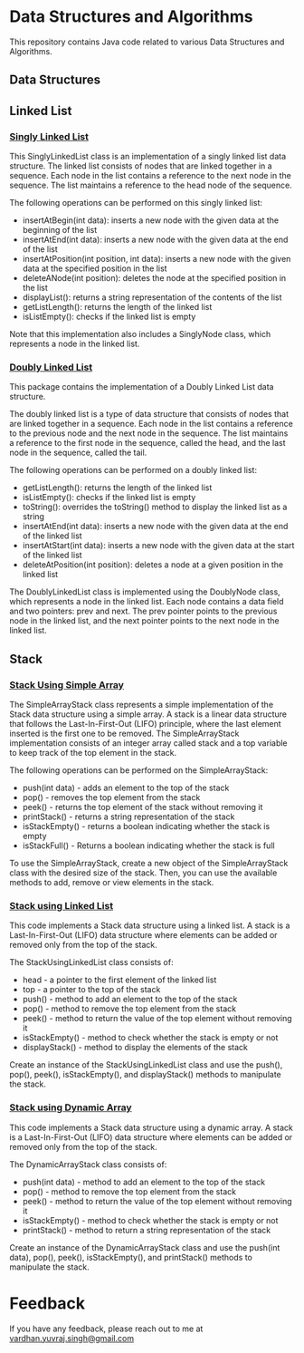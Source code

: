 
# Data Structures and Algorithms

This repository contains Java code related to various Data Structures and Algorithms.

## Data Structures

## Linked List
### [Singly Linked List](https://github.com/vardhanyuvraj/DataStructureAndAlgorithms/tree/main/src/LinkedList/SinglyLinkedList)
This SinglyLinkedList class is an implementation of a singly linked list data structure. The linked list consists of nodes that are linked together in a sequence. Each node in the list contains a reference to the next node in the sequence. The list maintains a reference to the head node of the sequence.

The following operations can be performed on this singly linked list:

- insertAtBegin(int data): inserts a new node with the given data at the beginning of the list
- insertAtEnd(int data): inserts a new node with the given data at the end of the list
- insertAtPosition(int position, int data): inserts a new node with the given data at the specified position in the list
- deleteANode(int position): deletes the node at the specified position in the list
- displayList(): returns a string representation of the contents of the list
- getListLength(): returns the length of the linked list
- isListEmpty(): checks if the linked list is empty

Note that this implementation also includes a SinglyNode class, which represents a node in the linked list.


### [Doubly Linked List](https://github.com/vardhanyuvraj/DataStructureAndAlgorithms/tree/main/src/LinkedList/DoublyLinkedList)
This package contains the implementation of a Doubly Linked List data structure.

The doubly linked list is a type of data structure that consists of nodes that are linked together in a sequence. Each node in the list contains a reference to the previous node and the next node in the sequence. The list maintains a reference to the first node in the sequence, called the head, and the last node in the sequence, called the tail.

The following operations can be performed on a doubly linked list:

- getListLength(): returns the length of the linked list
- isListEmpty(): checks if the linked list is empty
- toString(): overrides the toString() method to display the linked list as a string
- insertAtEnd(int data): inserts a new node with the given data at the end of the linked list
- insertAtStart(int data): inserts a new node with the given data at the start of the linked list
- deleteAtPosition(int position): deletes a node at a given position in the linked list

The DoublyLinkedList class is implemented using the DoublyNode class, which represents a node in the linked list. Each node contains a data field and two pointers: prev and next. The prev pointer points to the previous node in the linked list, and the next pointer points to the next node in the linked list.


## Stack
### [Stack Using Simple Array](https://github.com/vardhanyuvraj/DataStructureAndAlgorithms/tree/main/src/Stack/UsingSimpleArray)

The SimpleArrayStack class represents a simple implementation of the Stack data structure using a simple array. A stack is a linear data structure that follows the Last-In-First-Out (LIFO) principle, where the last element inserted is the first one to be removed. The SimpleArrayStack implementation consists of an integer array called stack and a top variable to keep track of the top element in the stack.

The following operations can be performed on the SimpleArrayStack:

- push(int data) - adds an element to the top of the stack
- pop() - removes the top element from the stack
- peek() - returns the top element of the stack without removing it
- printStack() - returns a string representation of the stack
- isStackEmpty() - returns a boolean indicating whether the stack is empty
- isStackFull() - Returns a boolean indicating whether the stack is full

To use the SimpleArrayStack, create a new object of the SimpleArrayStack class with the desired size of the stack. Then, you can use the available methods to add, remove or view elements in the stack.


### [Stack using Linked List](https://github.com/vardhanyuvraj/DataStructureAndAlgorithms/tree/main/src/Stack/UsingLinkedList)
This code implements a Stack data structure using a linked list. A stack is a Last-In-First-Out (LIFO) data structure where elements can be added or removed only from the top of the stack.

The StackUsingLinkedList class consists of:

- head - a pointer to the first element of the linked list
- top - a pointer to the top of the stack
- push() - method to add an element to the top of the stack
- pop() - method to remove the top element from the stack
- peek() - method to return the value of the top element without removing it
- isStackEmpty() - method to check whether the stack is empty or not
- displayStack() - method to display the elements of the stack

Create an instance of the StackUsingLinkedList class and use the push(), pop(), peek(), isStackEmpty(), and displayStack() methods to manipulate the stack.


### [Stack using Dynamic Array](https://github.com/vardhanyuvraj/DataStructureAndAlgorithms/tree/main/src/Stack/UsingDynamicArray)
This code implements a Stack data structure using a dynamic array. A stack is a Last-In-First-Out (LIFO) data structure where elements can be added or removed only from the top of the stack.

The DynamicArrayStack class consists of:

- push(int data) - method to add an element to the top of the stack
- pop() - method to remove the top element from the stack
- peek() - method to return the value of the top element without removing it
- isStackEmpty() - method to check whether the stack is empty or not
- printStack() - method to return a string representation of the stack

Create an instance of the DynamicArrayStack class and use the push(int data), pop(), peek(), isStackEmpty(), and printStack() methods to manipulate the stack.
# Feedback

If you have any feedback, please reach out to me at vardhan.yuvraj.singh@gmail.com

